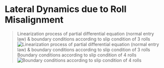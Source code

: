# Lateral Dynamics due to Roll Misalignment

> Linearization process of partial differential equation (normal entry law) & boundary conditions according to slip condition of 3 rolls
![Linearization process of partial differential equation (normal entry law) & boundary conditions according to slip condition of 3 rolls](https://user-images.githubusercontent.com/42334717/185821863-64994e98-2702-427f-9c50-f4c6eb057f5a.png)
> Boundary conditions according to slip condition of 4 rolls
![Boundary conditions according to slip condition of 4 rolls](https://user-images.githubusercontent.com/42334717/185857702-63147aeb-e2a2-47d6-a96f-94107b3db1b3.png)
